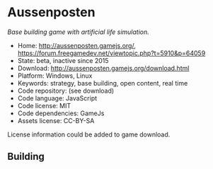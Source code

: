# Aussenposten

_Base building game with artificial life simulation._

- Home: http://aussenposten.gamejs.org/, https://forum.freegamedev.net/viewtopic.php?t=5910&p=64059
- State: beta, inactive since 2015
- Download: http://aussenposten.gamejs.org/download.html
- Platform: Windows, Linux
- Keywords: strategy, base building, open content, real time
- Code repository: (see download)
- Code language: JavaScript
- Code license: MIT
- Code dependencies: GameJs
- Assets license: CC-BY-SA

License information could be added to game download.

## Building
